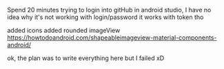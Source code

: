 Spend 20 minutes trying to login into gitHub in android studio,
I have no idea why it's not working with login/password
it works with token tho

added icons 
added rounded imageView 
https://howtodoandroid.com/shapeableimageview-material-components-android/


ok, the plan was to write everything here but I failed xD
